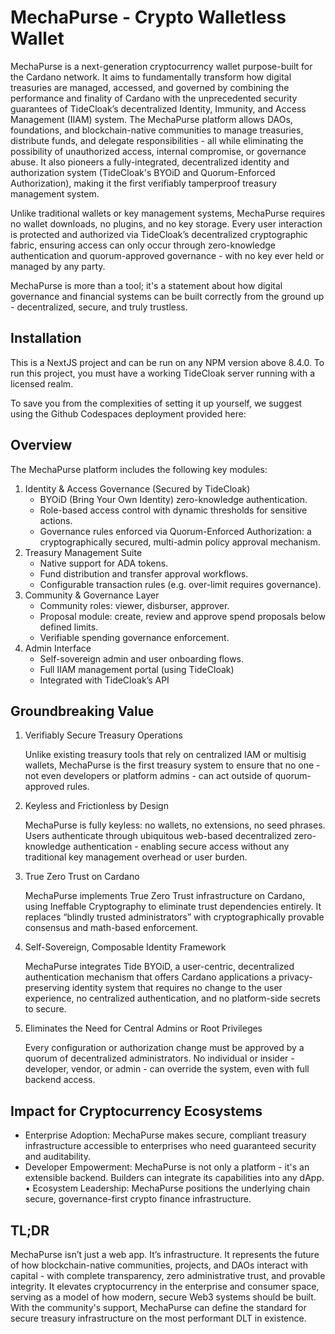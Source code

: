 # MechaPurse - Crypto Walletless Wallet

MechaPurse is a next-generation cryptocurrency wallet purpose-built for the Cardano network. It aims to fundamentally transform how digital treasuries are managed, accessed, and governed by combining the performance and finality of Cardano with the unprecedented security guarantees of TideCloak’s decentralized Identity, Immunity, and Access Management (IIAM) system. The MechaPurse platform allows DAOs, foundations, and blockchain-native communities to manage treasuries, distribute funds, and delegate responsibilities - all while eliminating the possibility of unauthorized access, internal compromise, or governance abuse. It also pioneers a fully-integrated, decentralized identity and authorization system (TideCloak's BYOiD and Quorum-Enforced Authorization), making it the first verifiably tamperproof treasury management system.

Unlike traditional wallets or key management systems, MechaPurse requires no wallet downloads, no plugins, and no key storage. Every user interaction is protected and authorized via TideCloak’s decentralized cryptographic fabric, ensuring access can only occur through zero-knowledge authentication and quorum-approved governance - with no key ever held or managed by any party.

MechaPurse is more than a tool; it's a statement about how digital governance and financial systems can be built correctly from the ground up - decentralized, secure, and truly trustless.

## Installation

This is a NextJS project and can be run on any NPM version above 8.4.0. To run this project, you must have a working TideCloak server running with a licensed realm.

To save you from the complexities of setting it up yourself, we suggest using the Github Codespaces deployment provided here:

## Overview

The MechaPurse platform includes the following key modules:

1. Identity & Access Governance (Secured by TideCloak)
   * BYOiD (Bring Your Own Identity) zero-knowledge authentication.
   * Role-based access control with dynamic thresholds for sensitive actions.
   * Governance rules enforced via Quorum-Enforced Authorization: a cryptographically secured, multi-admin policy approval mechanism.
2. Treasury Management Suite
   * Native support for ADA tokens.
   * Fund distribution and transfer approval workflows.
   * Configurable transaction rules (e.g. over-limit requires governance).
3. Community & Governance Layer
   * Community roles: viewer, disburser, approver.
   * Proposal module: create, review and approve spend proposals below defined limits.
   * Verifiable spending governance enforcement.
4. Admin Interface 
   * Self-sovereign admin and user onboarding flows.
   * Full IIAM management portal (using TideCloak)
   * Integrated with TideCloak’s API

## Groundbreaking Value

1. Verifiably Secure Treasury Operations

   Unlike existing treasury tools that rely on centralized IAM or multisig wallets, MechaPurse is the first treasury system to ensure that no one - not even developers or platform admins - can act outside of quorum-approved rules.

3. Keyless and Frictionless by Design

   MechaPurse is fully keyless: no wallets, no extensions, no seed phrases. Users authenticate through ubiquitous web-based decentralized zero-knowledge authentication - enabling secure access without any traditional key management overhead or user burden.

2. True Zero Trust on Cardano

   MechaPurse implements True Zero Trust infrastructure on Cardano, using Ineffable Cryptography to eliminate trust dependencies entirely. It replaces “blindly trusted administrators” with cryptographically provable consensus and math-based enforcement.

3. Self-Sovereign, Composable Identity Framework

   MechaPurse integrates Tide BYOiD, a user-centric, decentralized authentication mechanism that offers Cardano applications a privacy-preserving identity system that requires no change to the user experience, no centralized authentication, and no platform-side secrets to secure.

4. Eliminates the Need for Central Admins or Root Privileges

   Every configuration or authorization change must be approved by a quorum of decentralized administrators. No individual or insider - developer, vendor, or admin - can override the system, even with full backend access.

## Impact for Cryptocurrency Ecosystems

* Enterprise Adoption: MechaPurse makes secure, compliant treasury infrastructure accessible to enterprises who need guaranteed security and auditability.
* Developer Empowerment: MechaPurse is not only a platform - it's an extensible backend. Builders can integrate its capabilities into any dApp.
•	Ecosystem Leadership: MechaPurse positions the underlying chain secure, governance-first crypto finance infrastructure.

## TL;DR

MechaPurse isn’t just a web app. It’s infrastructure. It represents the future of how blockchain-native communities, projects, and DAOs interact with capital - with complete transparency, zero administrative trust, and provable integrity. It elevates cryptocurrency in the enterprise and consumer space, serving as a model of how modern, secure Web3 systems should be built. With the community's support, MechaPurse can define the standard for secure treasury infrastructure on the most performant DLT in existence.
